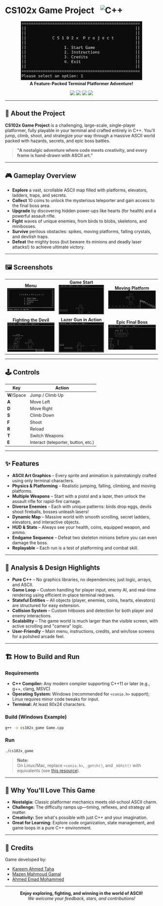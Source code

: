 # CS102x Game Project &nbsp; <img alt="C++" src="https://img.shields.io/badge/C%2B%2B-00599C?logo=c%2B%2B&logoColor=white&style=for-the-badge" height="28"/>

<p align="center">
  <img src="ScreenShots/Menu.png" alt="Game Menu" width="400"/><br>
  <b>A Feature-Packed Terminal Platformer Adventure!</b>
</p>

<p align="center">
  <a href="#screenshots"><img src="https://img.shields.io/badge/Demo-Screenshots-blue?style=flat-square"></a>
  <a href="#how-to-build-and-run"><img src="https://img.shields.io/badge/Build-Passing-brightgreen?style=flat-square"></a>
  <a href="#features"><img src="https://img.shields.io/badge/Features-✓-orange?style=flat-square"></a>
  <a href="#credits"><img src="https://img.shields.io/badge/Credits-Team-lightgrey?style=flat-square"></a>
</p>

---

## 🚀 About the Project

**CS102x Game Project** is a challenging, large-scale, single-player platformer, fully playable in your terminal and crafted entirely in C++. You'll jump, climb, shoot, and strategize your way through a massive ASCII world packed with hazards, secrets, and epic boss battles.

> **"A nostalgic adventure where code meets creativity, and every frame is hand-drawn with ASCII art."**

---

## 🎮 Gameplay Overview

- **Explore** a vast, scrollable ASCII map filled with platforms, elevators, ladders, traps, and secrets.
- **Collect** 10 coins to unlock the mysterious teleporter and gain access to the final boss area.
- **Upgrade** by discovering hidden power-ups like hearts (for health) and a powerful assault rifle.
- **Fight** waves of unique enemies, from birds to blobs, skeletons, and minibosses.
- **Survive** perilous obstacles: spikes, moving platforms, falling crystals, and devilish traps.
- **Defeat** the mighty boss (but beware its minions and deadly laser attacks!) to achieve ultimate victory.

---

## 🖼️ Screenshots

<table>
  <tr>
    <td align="center"><b>Menu</b><br><img src="ScreenShots/Menu.png" width="280"></td>
    <td align="center"><b>Game Start</b><br><img src="ScreenShots/Start.png" width="280"></td>
    <td align="center"><b>Moving Platform</b><br><img src="ScreenShots/Moving_Platform.png" width="280"></td>
  </tr>
  <tr>
    <td align="center"><b>Fighting the Devil</b><br><img src="ScreenShots/Devil.png" width="280"></td>
    <td align="center"><b>Lazer Gun in Action</b><br><img src="ScreenShots/Lazer.png" width="280"></td>
    <td align="center"><b>Epic Final Boss</b><br><img src="ScreenShots/FinalBoss.png" width="280"></td>
  </tr>
</table>

---

## 🕹️ Controls

| Key         | Action                                  |
|-------------|-----------------------------------------|
| **W**/Space | Jump / Climb Up                         |
| **A**       | Move Left                               |
| **D**       | Move Right                              |
| **S**       | Climb Down                              |
| **F**       | Shoot                                   |
| **R**       | Reload                                  |
| **T**       | Switch Weapons                          |
| **E**       | Interact (teleporter, button, etc.)     |

---

## ✨ Features

- **ASCII Art Graphics** – Every sprite and animation is painstakingly crafted using only terminal characters.
- **Physics & Platforming** – Realistic jumping, falling, climbing, and moving platforms.
- **Multiple Weapons** – Start with a pistol and a lazer, then unlock the assault rifle for rapid-fire carnage.
- **Diverse Enemies** – Each with unique patterns: birds drop eggs, devils shoot fireballs, bosses unleash lasers!
- **Dynamic Map** – Massive world with smooth scrolling, secret ladders, elevators, and interactive objects.
- **HUD & Stats** – Always see your health, coins, equipped weapon, and ammo.
- **Endgame Sequence** – Defeat two skeleton minions before you can even damage the boss.
- **Replayable** – Each run is a test of platforming and combat skill.

---

## 🧠 Analysis & Design Highlights

- **Pure C++** – No graphics libraries, no dependencies; just logic, arrays, and ASCII.
- **Game Loop** – Custom handling for player input, enemy AI, and real-time rendering using efficient in-place terminal redraws.
- **Stateful Entities** – All objects (player, enemies, coins, hearts, elevators) are structured for easy extension.
- **Collision System** – Custom hitboxes and detection for both player and enemy interactions.
- **Scalability** – The game world is much larger than the visible screen, with active scrolling and "camera" logic.
- **User-Friendly** – Main menu, instructions, credits, and win/lose screens for a polished arcade feel.

---

## 🏗️ How to Build and Run

### Requirements

- **C++ Compiler:** Any modern compiler supporting C++11 or later (e.g., g++, clang, MSVC)
- **Operating System:** Windows (recommended for `<conio.h>` support); Linux requires minor code tweaks for input.
- **Terminal:** At least 80x24 characters.

### Build (Windows Example)

```sh
g++ -o cs102x_game Game.cpp
```

### Run

```sh
./cs102x_game
```

> **Note:**  
> On Linux/Mac, replace `<conio.h>`, `_getch()`, and `_kbhit()` with equivalents (see [this resource](https://stackoverflow.com/questions/7469139/what-is-equivalent-to-getch-getche-in-linux)).

---

## 🌟 Why You'll Love This Game

- **Nostalgia:** Classic platformer mechanics meets old-school ASCII charm.
- **Challenge:** The difficulty ramps up—timing, reflexes, and strategy all matter.
- **Creativity:** See what's possible with just C++ and your imagination.
- **Great for Learning:** Explore code organization, state management, and game loops in a pure C++ environment.

---

## 👥 Credits

Game developed by:

- [Kareem Ahmed Taha](https://github.com/KareemH-1)
- [Mazen Mahmoud Gamal](https://github.com/MazenMDev)
- [Ahmed Emad Mohammed](https://github.com/AhmedEmad375)

---

<div align="center">
  <b>Enjoy exploring, fighting, and winning in the world of ASCII!</b><br>
  <i>We welcome your feedback, stars, and contributions!</i>
</div>